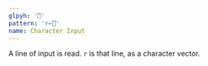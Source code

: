 ```yaml
---
glpyh: '⍞'
pattern: 'r←⍞'
name: Character Input
---
```


A line of input is read. `r` is that line, as a character vector.